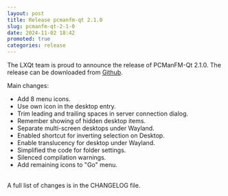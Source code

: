 ```yaml
---
layout: post
title: Release pcmanfm-qt 2.1.0
slug: pcmanfm-qt-2-1-0
date: 2024-11-02 18:42
promoted: true
categories: release
---
```


The LXQt team is proud to announce the release of PCManFM-Qt 2.1.0.
The release can be downloaded from [Github](https://github.com/lxqt/pcmanfm-qt/releases).

Main changes:

 * Add 8 menu icons.
 * Use own icon in the desktop entry.
 * Trim leading and trailing spaces in server connection dialog.
 * Remember showing of hidden desktop items.
 * Separate multi-screen desktops under Wayland.
 * Enabled shortcut for inverting selection on Desktop.
 * Enable translucency for desktop under Wayland.
 * Simplified the code for folder settings.
 * Silenced compilation warnings.
 * Add remaining icons to "Go" menu.

<br/>
A full list of changes is in the CHANGELOG file.
<br/>
